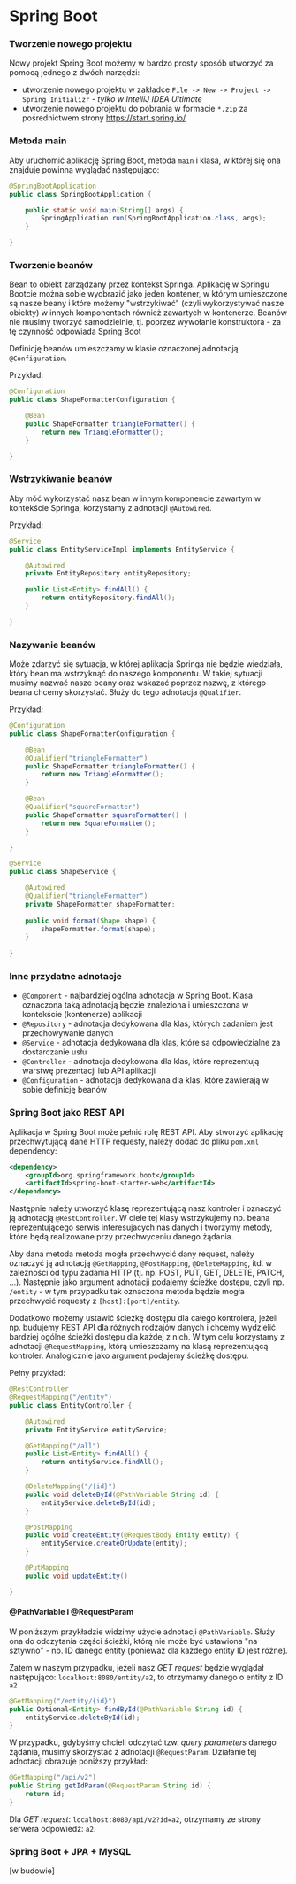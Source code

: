 Spring Boot
======

### Tworzenie nowego projektu

Nowy projekt Spring Boot możemy w bardzo prosty sposób utworzyć za pomocą jednego z dwóch narzędzi:
* utworzenie nowego projektu w zakładce `File -> New -> Project -> Spring Initializr` - *tylko w IntelliJ IDEA Ultimate*
* utworzenie nowego projektu do pobrania w formacie `*.zip` za pośrednictwem strony https://start.spring.io/

### Metoda main

Aby uruchomić aplikację Spring Boot, metoda `main` i klasa, w której się ona znajduje powinna wyglądać następująco:

```java
@SpringBootApplication
public class SpringBootApplication {

    public static void main(String[] args) {
        SpringApplication.run(SpringBootApplication.class, args);
    }

}
```


### Tworzenie beanów

Bean to obiekt zarządzany przez kontekst Springa. Aplikację w Springu Bootcie można sobie wyobrazić jako jeden kontener,
w którym umieszczone są nasze beany i które możemy "wstrzykiwać" (czyli wykorzystywać nasze obiekty) w innych komponentach
również zawartych w kontenerze. Beanów nie musimy tworzyć samodzielnie, tj. poprzez wywołanie konstruktora - za tę czynność
odpowiada Spring Boot

Definicję beanów umieszczamy w klasie oznaczonej adnotacją `@Configuration`.

Przykład:
```java
@Configuration
public class ShapeFormatterConfiguration {

    @Bean
    public ShapeFormatter triangleFormatter() {
        return new TriangleFormatter();
    }

}
```

### Wstrzykiwanie beanów

Aby móć wykorzystać nasz bean w innym komponencie zawartym w kontekście Springa, korzystamy z adnotacji `@Autowired`.

Przykład:
```java
@Service
public class EntityServiceImpl implements EntityService {

    @Autowired
    private EntityRepository entityRepository;    

    public List<Entity> findAll() {
        return entityRepository.findAll();
    }

}
```


### Nazywanie beanów

Może zdarzyć się sytuacja, w której aplikacja Springa nie będzie wiedziała, który bean ma wstrzyknąć do naszego komponentu.
W takiej sytuacji musimy nazwać nasze beany oraz wskazać poprzez nazwę, z którego beana chcemy skorzystać. Służy do tego
adnotacja `@Qualifier`.

Przykład:

```java
@Configuration
public class ShapeFormatterConfiguration {

    @Bean
    @Qualifier("triangleFormatter")
    public ShapeFormatter triangleFormatter() {
        return new TriangleFormatter();
    }

    @Bean
    @Qualifier("squareFormatter")
    public ShapeFormatter squareFormatter() {
        return new SquareFormatter();
    }

}
```

```java
@Service
public class ShapeService {

    @Autowired
    @Qualifier("triangleFormatter")
    private ShapeFormatter shapeFormatter;
    
    public void format(Shape shape) {
        shapeFormatter.format(shape);
    }
    
}
```

### Inne przydatne adnotacje

* `@Component` - najbardziej ogólna adnotacja w Spring Boot. Klasa oznaczona taką adnotacją będzie znaleziona
i umieszczona w kontekście (kontenerze) aplikacji
* `@Repository` - adnotacja dedykowana dla klas, których zadaniem jest przechowywanie danych
* `@Service` - adnotacja dedykowana dla klas, które sa odpowiedzialne za dostarczanie usłu
* `@Controller` - adnotacja dedykowana dla klas, które reprezentują warstwę prezentacji lub API aplikacji
* `@Configuration` - adnotacja dedykowana dla klas, które zawierają w sobie definicję beanów


### Spring Boot jako REST API

Aplikacja w Spring Boot może pełnić rolę REST API. Aby stworzyć aplikację przechwytującą dane HTTP requesty, należy
dodać do pliku `pom.xml` dependency:

```xml
<dependency>
    <groupId>org.springframework.boot</groupId>
    <artifactId>spring-boot-starter-web</artifactId>
</dependency>
```

Następnie należy utworzyć klasę reprezentującą nasz kontroler i oznaczyć ją adnotacją `@RestController`. W ciele tej klasy
wstrzykujemy np. beana reprezentującego serwis interesujacych nas danych i tworzymy metody, które
będą realizowane przy przechwyceniu danego żądania. 

Aby dana metoda metoda mogła przechwycić dany request, należy oznaczyć ją adnotacją `@GetMapping`, `@PostMapping`, `@DeleteMapping`, itd. w zależności od typu żadania HTTP (tj. np.
POST, PUT, GET, DELETE, PATCH, ...). Następnie jako argument adnotacji podajemy ścieżkę dostępu, czyli np. `/entity` - w tym przypadku
tak oznaczona metoda będzie mogła przechwycić requesty z `[host]:[port]/entity`.

Dodatkowo możemy ustawić ścieżkę dostępu dla całego kontrolera, jeżeli np. budujemy REST API dla różnych rodzajów danych
i chcemy wydzielić bardziej ogólne ścieżki dostępu dla każdej z nich. W tym celu korzystamy z adnotacji `@RequestMapping`, którą 
umieszczamy na klasą reprezentującą kontroler. Analogicznie jako argument podajemy ścieżkę dostępu.

Pełny przykład:
```java
@RestController
@RequestMapping("/entity")
public class EntityController {

    @Autowired
    private EntityService entityService;

    @GetMapping("/all")
    public List<Entity> findAll() {
        return entityService.findAll();
    }

    @DeleteMapping("/{id}")
    public void deleteById(@PathVariable String id) {
        entityService.deleteById(id);
    }

    @PostMapping
    public void createEntity(@RequestBody Entity entity) {
        entityService.createOrUpdate(entity);
    }

    @PutMapping
    public void updateEntity()

}
```

#### @PathVariable i @RequestParam

W poniższym przykładzie widzimy użycie adnotacji `@PathVariable`. Służy ona do odczytania części ścieżki, którą
nie może być ustawiona "na sztywno" - np. ID danego entity (ponieważ dla każdego entity ID jest różne). 

Zatem w naszym przypadku,
jeżeli nasz *GET request* będzie wyglądał następująco: `localhost:8080/entity/a2`, to otrzymamy danego o entity z ID `a2`

```java
@GetMapping("/entity/{id}")
public Optional<Entity> findById(@PathVariable String id) {
    entityService.deleteById(id);
}
```

W przypadku, gdybyśmy chcieli odczytać tzw. *query parameters* danego żądania, musimy skorzystać z adnotacji `@RequestParam`.
Działanie tej adnotacji obrazuje poniższy przykład:

```java
@GetMapping("/api/v2")
public String getIdParam(@RequestParam String id) {
    return id;
}
```

Dla *GET request*: `localhost:8080/api/v2?id=a2`, otrzymamy ze strony serwera odpowiedź: `a2`.


### Spring Boot + JPA + MySQL

[w budowie]